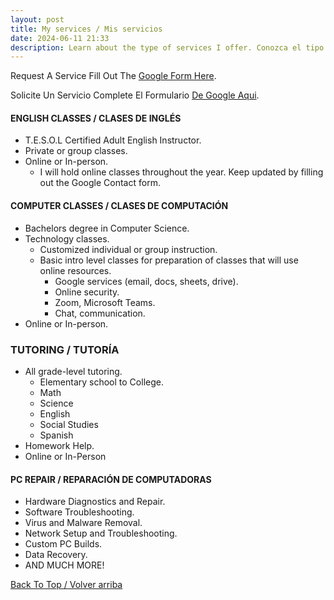 ```yaml
---
layout: post
title: My services / Mis servicios
date: 2024-06-11 21:33
description: Learn about the type of services I offer. Conozca el tipo de servicios que ofrezco.
---
```


<a name="top-section"></a>

<p>Request A Service Fill Out The <a href="{{ site.baseurl }}/teaching">Google Form Here</a>.</p>
<p>Solicite Un Servicio Complete El Formulario <a href="{{ site.baseurl }}/teaching">De Google Aqui</a>.</p>


#### ENGLISH CLASSES / CLASES DE INGLÉS
- T.E.S.O.L Certified Adult English Instructor.
- Private or group classes.
- Online or In-person. 
  - I will hold online classes throughout the year. Keep updated by filling out the Google Contact form.

#### COMPUTER CLASSES / CLASES DE COMPUTACIÓN
- Bachelors degree in Computer Science.
- Technology classes.
  - Customized individual or group instruction.
  - Basic intro level classes for preparation of classes that will use online resources.
    - Google services (email, docs, sheets, drive).
    - Online security.
    - Zoom, Microsoft Teams.
    - Chat, communication.
- Online or In-person.

### TUTORING / TUTORÍA
- All grade-level tutoring.
  - Elementary school to College.
  - Math
  - Science
  - English
  - Social Studies
  - Spanish
- Homework Help.
- Online or In-Person

#### PC REPAIR / REPARACIÓN DE COMPUTADORAS
- Hardware Diagnostics and Repair.
- Software Troubleshooting.
- Virus and Malware Removal.
- Network Setup and Troubleshooting.
- Custom PC Builds.
- Data Recovery.
- AND MUCH MORE!

[Back To Top / Volver arriba](#top-section)